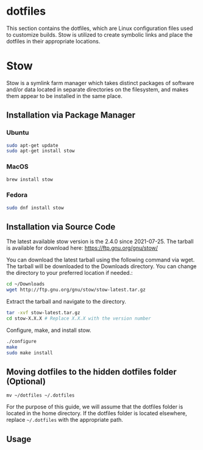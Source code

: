 # dotfiles
This section contains the dotfiles, which are Linux configuration files used to customize builds. Stow is utilized to create symbolic links and place the dotfiles in their appropriate locations.

# Stow

Stow is a symlink farm manager which takes distinct packages of software and/or data located in separate directories on the filesystem, and makes them appear to be installed in the same place.

## Installation via Package Manager

### Ubuntu
```bash
sudo apt-get update
sudo apt-get install stow
```

### MacOS

```bash
brew install stow
```

### Fedora

```bash
sudo dnf install stow
```

## Installation via Source Code

The latest available stow version is the 2.4.0 since 2021-07-25. The tarball is available for download here: https://ftp.gnu.org/gnu/stow/


You can download the latest tarball using the following command via wget. The tarball will be downloaded to the Downloads directory. You can change the directory to your preferred location if needed.:

``` bash
cd ~/Downloads
wget http://ftp.gnu.org/gnu/stow/stow-latest.tar.gz
```

Extract the tarball and navigate to the directory.    
``` bash
tar -xvf stow-latest.tar.gz
cd stow-X.X.X # Replace X.X.X with the version number

```

Configure, make, and install stow.
```bash
./configure
make
sudo make install
```

## Moving dotfiles to the hidden dotfiles folder (Optional)
`mv ~/dotfiles ~/.dotfiles` 

For the purpose of this guide, we will assume that the dotfiles folder is located in the home directory. If the dotfiles folder is located elsewhere, replace `~/.dotfiles` with the appropriate path.


## Usage 
<!--



When using the stow command, it is important to prefix the command with the `-d` flag to specify the directory containing the files to be linked. The `-t` flag is used to specify the target directory where the links will be created. The `-S` flag is used to specify the package to be linked. The package is the directory containing the files to be linked.

The default behavior of stow without any flags is to create symbolic links in the parent directory of the package directory. This is why we use the `-t` flag to specify the target directory where the links will be created.

### Linking files in the dotfiles folder

`stow -d ~/.dotfiles -t ~ -S {PATH/TO/FILE}`    

> Note: Replace `{PATH/TO/FILE}` with the path of the file you want to link. The command will create symbolic links in the home directory to the files in the dotfiles folder.

> Note: Our dotfiles directory must have the same layout as where the files would be placed under the home directory. This means you will need to have the equivalent subdirectory structure in your dotfiles folder so that all symbolic links get created in the right place. 
>
> For example, if you have a file `~/.vimrc` and you want to move it to the dotfiles folder, you would create a directory structure in the dotfiles folder that mirrors the home directory structure. You would then move the `.vimrc` file to the appropriate directory in the dotfiles folder and use the stow command to link it to the home directory.
> Here is an example of the directory structure in the dotfiles folder:
> ```
> ~/.dotfiles
> ├── vim
> │   └── .vimrc
> ```
> In this example, the `.vimrc` file is moved to the `~/.dotfiles/vim` directory, and the stow command is used to link it to the home directory.
>
> The stow command will create a symbolic link in the home directory to the `.vimrc` file in the `~/.dotfiles/vim` directory.
>
> This allows you to keep all your configuration files in one place and easily manage them using stow.

### Preparing the dotfiles folder before linking the files

You can use the following commands to create the directory structure in the dotfiles folder:

`mkdir -p ~/.dotfiles/{PATH/TO/FILE}`
> Note: Replace `{PATH/TO/FILE}` with the path of the file you want to link. The command will create the directory structure in the dotfiles folder.


## Example
```bash
stow -d ~/.dotfiles -t ~ -S vim
```



### Preparing the dotfiles folder before moving the files

    
The following commands will create the directory structure using the same path as the file you want to move:

`mkdir -p ~/.dotfiles/{PATH/TO/FILE}`


> Note: Replace `{PATH/TO/FILE}` with the path of the file you want to move. The command will create the directory structure in the dotfiles folder.


### Moving the file into the dotfiles folder

`mv ~/path/to/directory/of/file/file.name ~/.dotfiles/path/to/directory/of/file/`

This command will move the file into the dotfiles folder and place it in the appropriate directory structure. This is helpful when you want to move a file into the dotfiles folder and link it to the home directory.




## Example

For example, to link the vim dotfiles, you would use the following command:

```bash
stow -d ~/.dotfiles -t ~ -S vim
```

This command will create symbolic links in the home directory to the files in the `~/.dotfiles/vim` directory.

## Unlinking files in the dotfiles folder

`stow -d ~/.dotfiles -t ~ -D {PATH/TO/FILE}`
> Note: Replace `{PATH/TO/FILE}` with the path of the file you want to unlink. The command will remove the symbolic links in the home directory to the files in the dotfiles folder.

## Example
```bash
stow -d ~/.dotfiles -t ~ -D vim
```



-->